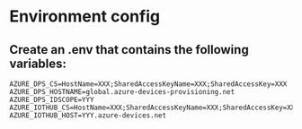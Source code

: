 # Environment config

## Create an .env that contains the following variables:
```
AZURE_DPS_CS=HostName=XXX;SharedAccessKeyName=XXX;SharedAccessKey=XXX
AZURE_DPS_HOSTNAME=global.azure-devices-provisioning.net
AZURE_DPS_IDSCOPE=YYY
AZURE_IOTHUB_CS=HostName=XXX;SharedAccessKeyName=XXX;SharedAccessKey=XXX
AZURE_IOTHUB_HOST=YYY.azure-devices.net
```

